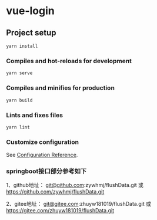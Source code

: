 # vue-login

## Project setup
```
yarn install
```

### Compiles and hot-reloads for development
```
yarn serve
```

### Compiles and minifies for production
```
yarn build
```

### Lints and fixes files
```
yarn lint
```

### Customize configuration
See [Configuration Reference](https://cli.vuejs.org/config/).


### springboot接口部分参考如下
1、github地址： git@github.com:zywhmj/flushData.git 或 https://github.com/zywhmj/flushData.git

2、gitee地址： git@gitee.com:zhuyw181019/flushData.git 或 https://gitee.com/zhuyw181019/flushData.git
